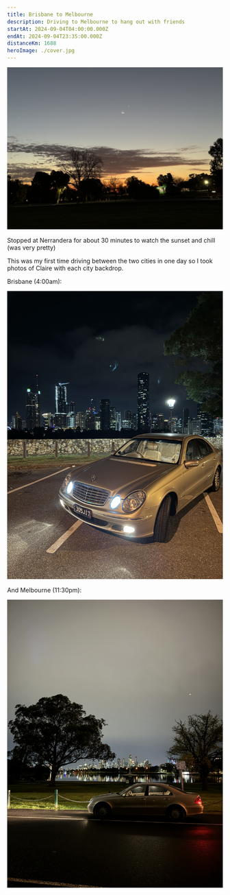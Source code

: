 ```yaml
---
title: Brisbane to Melbourne
description: Driving to Melbourne to hang out with friends
startAt: 2024-09-04T04:00:00.000Z
endAt: 2024-09-04T23:35:00.000Z
distanceKm: 1688
heroImage: ./cover.jpg
---
```


![Pretty sky and clouds sunset](./sunset.jpg)

Stopped at Nerrandera for about 30 minutes to watch the sunset and chill (was very pretty)

This was my first time driving between the two cities in one day so I took photos of Claire with each city backdrop.

Brisbane (4:00am):

![Claire parked at Kangaroo Point, Brisbane city in the background](./origin.jpg)

And Melbourne (11:30pm):

![Claire parked at Albert Park, Melbourne city skyline in the background](./arrival.jpg)
